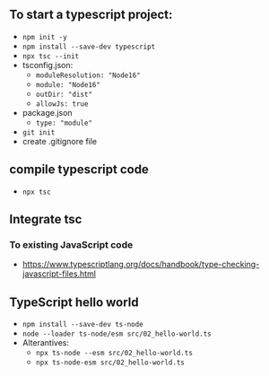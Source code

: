 ## To start a typescript project:

- `npm init -y`
- `npm install --save-dev typescript`
- `npx tsc --init`
- tsconfig.json:
  - `moduleResolution: "Node16"`
  - `module: "Node16"`
  - `outDir: "dist"`
  - `allowJs: true`
- package.json
  - `type: "module"`
- `git init`
- create .gitignore file

## compile typescript code

- `npx tsc`

## Integrate tsc

### To existing JavaScript code

- https://www.typescriptlang.org/docs/handbook/type-checking-javascript-files.html

## TypeScript hello world

- `npm install --save-dev ts-node`
- `node --loader ts-node/esm src/02_hello-world.ts`
- Alterantives:
  - `npx ts-node --esm src/02_hello-world.ts`
  - `npx ts-node-esm src/02_hello-world.ts`

